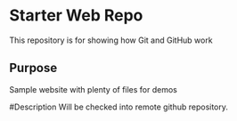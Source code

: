 # Starter Web Repo

This repository is for showing how Git and GitHub work

## Purpose

Sample website with plenty of files for demos

#Description
Will be checked into remote github repository.

